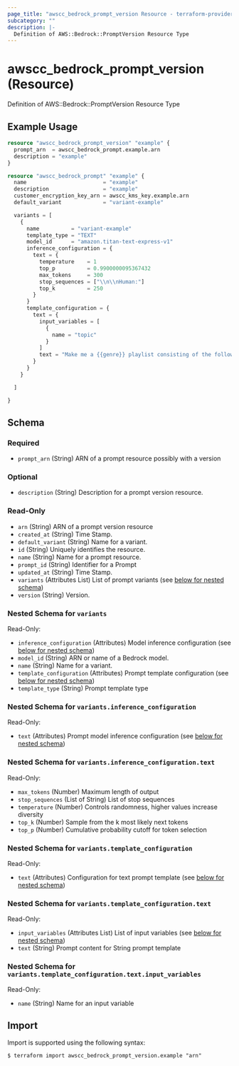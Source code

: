 ```yaml
---
page_title: "awscc_bedrock_prompt_version Resource - terraform-provider-awscc"
subcategory: ""
description: |-
  Definition of AWS::Bedrock::PromptVersion Resource Type
---
```


# awscc_bedrock_prompt_version (Resource)

Definition of AWS::Bedrock::PromptVersion Resource Type

## Example Usage

```terraform
resource "awscc_bedrock_prompt_version" "example" {
  prompt_arn  = awscc_bedrock_prompt.example.arn
  description = "example"
}

resource "awscc_bedrock_prompt" "example" {
  name                        = "example"
  description                 = "example"
  customer_encryption_key_arn = awscc_kms_key.example.arn
  default_variant             = "variant-example"

  variants = [
    {
      name          = "variant-example"
      template_type = "TEXT"
      model_id      = "amazon.titan-text-express-v1"
      inference_configuration = {
        text = {
          temperature    = 1
          top_p          = 0.9900000095367432
          max_tokens     = 300
          stop_sequences = ["\\n\\nHuman:"]
          top_k          = 250
        }
      }
      template_configuration = {
        text = {
          input_variables = [
            {
              name = "topic"
            }
          ]
          text = "Make me a {{genre}} playlist consisting of the following number of songs: {{number}}."
        }
      }
    }

  ]

}
```

<!-- schema generated by tfplugindocs -->
## Schema

### Required

- `prompt_arn` (String) ARN of a prompt resource possibly with a version

### Optional

- `description` (String) Description for a prompt version resource.

### Read-Only

- `arn` (String) ARN of a prompt version resource
- `created_at` (String) Time Stamp.
- `default_variant` (String) Name for a variant.
- `id` (String) Uniquely identifies the resource.
- `name` (String) Name for a prompt resource.
- `prompt_id` (String) Identifier for a Prompt
- `updated_at` (String) Time Stamp.
- `variants` (Attributes List) List of prompt variants (see [below for nested schema](#nestedatt--variants))
- `version` (String) Version.

<a id="nestedatt--variants"></a>
### Nested Schema for `variants`

Read-Only:

- `inference_configuration` (Attributes) Model inference configuration (see [below for nested schema](#nestedatt--variants--inference_configuration))
- `model_id` (String) ARN or name of a Bedrock model.
- `name` (String) Name for a variant.
- `template_configuration` (Attributes) Prompt template configuration (see [below for nested schema](#nestedatt--variants--template_configuration))
- `template_type` (String) Prompt template type

<a id="nestedatt--variants--inference_configuration"></a>
### Nested Schema for `variants.inference_configuration`

Read-Only:

- `text` (Attributes) Prompt model inference configuration (see [below for nested schema](#nestedatt--variants--inference_configuration--text))

<a id="nestedatt--variants--inference_configuration--text"></a>
### Nested Schema for `variants.inference_configuration.text`

Read-Only:

- `max_tokens` (Number) Maximum length of output
- `stop_sequences` (List of String) List of stop sequences
- `temperature` (Number) Controls randomness, higher values increase diversity
- `top_k` (Number) Sample from the k most likely next tokens
- `top_p` (Number) Cumulative probability cutoff for token selection



<a id="nestedatt--variants--template_configuration"></a>
### Nested Schema for `variants.template_configuration`

Read-Only:

- `text` (Attributes) Configuration for text prompt template (see [below for nested schema](#nestedatt--variants--template_configuration--text))

<a id="nestedatt--variants--template_configuration--text"></a>
### Nested Schema for `variants.template_configuration.text`

Read-Only:

- `input_variables` (Attributes List) List of input variables (see [below for nested schema](#nestedatt--variants--template_configuration--text--input_variables))
- `text` (String) Prompt content for String prompt template

<a id="nestedatt--variants--template_configuration--text--input_variables"></a>
### Nested Schema for `variants.template_configuration.text.input_variables`

Read-Only:

- `name` (String) Name for an input variable

## Import

Import is supported using the following syntax:

```shell
$ terraform import awscc_bedrock_prompt_version.example "arn"
```